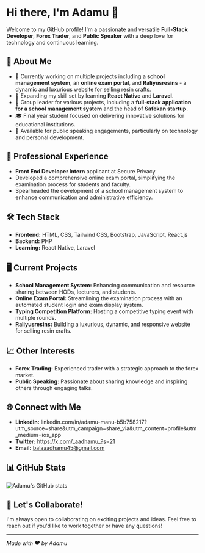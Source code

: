 # Hi there, I'm Adamu 👋

Welcome to my GitHub profile! I'm a passionate and versatile **Full-Stack Developer**, **Forex Trader**, and **Public Speaker** with a deep love for technology and continuous learning.

## 🚀 About Me

- 🔭 Currently working on multiple projects including a **school management system**, an **online exam portal**, and **Raliyusresins** - a dynamic and luxurious website for selling resin crafts.
- 🌱 Expanding my skill set by learning **React Native** and **Laravel**.
- 🏢 Group leader for various projects, including a **full-stack application for a school management system** and the head of **Safekan startup**.
- 🎓 Final year student focused on delivering innovative solutions for educational institutions.
- 💬 Available for public speaking engagements, particularly on technology and personal development.

## 💼 Professional Experience

- **Front End Developer Intern** applicant at Secure Privacy.
- Developed a comprehensive online exam portal, simplifying the examination process for students and faculty.
- Spearheaded the development of a school management system to enhance communication and administrative efficiency.

## 🛠️ Tech Stack

- **Frontend:** HTML, CSS, Tailwind CSS, Bootstrap, JavaScript, React.js
- **Backend:** PHP
- **Learning:** React Native, Laravel

## 🖥️ Current Projects

- **School Management System:** Enhancing communication and resource sharing between HODs, lecturers, and students.
- **Online Exam Portal:** Streamlining the examination process with an automated student login and exam display system.
- **Typing Competition Platform:** Hosting a competitive typing event with multiple rounds.
- **Raliyusresins:** Building a luxurious, dynamic, and responsive website for selling resin crafts.

## 📈 Other Interests

- **Forex Trading:** Experienced trader with a strategic approach to the forex market.
- **Public Speaking:** Passionate about sharing knowledge and inspiring others through engaging talks.

## 🌐 Connect with Me

- **LinkedIn:** linkedin.com/in/adamu-manu-b5b758217?utm_source=share&utm_campaign=share_via&utm_content=profile&utm_medium=ios_app
- **Twitter:** https://x.com/_aadhamu_?s=21
- **Email:**  balaaadhamu45@gmail.com

## 📊 GitHub Stats

![Adamu's GitHub stats](https://github-readme-stats.vercel.app/api?username=your-github-username&show_icons=true&theme=radical)


## 🤝 Let's Collaborate!

I'm always open to collaborating on exciting projects and ideas. Feel free to reach out if you'd like to work together or have any questions!

---

*Made with ❤️ by Adamu*
